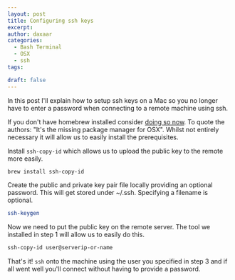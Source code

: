 ```yaml
---
layout: post
title: Configuring ssh keys
excerpt:
author: daxaar
categories:
  - Bash Terminal
  - OSX
  - ssh
tags:

draft: false
---
```

In this post I'll explain how to setup ssh keys on a Mac so you no longer have to enter a password when connecting to a remote machine using ssh.

If you don't have homebrew installed consider <a href="http://brew.sh/">doing so now</a>. To quote the authors: "It's the missing package manager for OSX". Whilst not entirely necessary it will allow us to easily install the prerequisites.  

Install `ssh-copy-id` which allows us to upload the public key to the remote more easily.

~~~ bash
brew install ssh-copy-id
~~~

Create the public and private key pair file locally providing an optional password. This will get stored under ~/.ssh. Specifying a filename is optional.

~~~ bash
ssh-keygen
~~~

Now we need to put the public key on the remote server. The tool we installed in step 1 will allow us to easily do this.

~~~ bash
ssh-copy-id user@serverip-or-name
~~~

That's it! `ssh` onto the machine using the user you specified in step 3 and if all went well you'll connect without having to provide a password.
